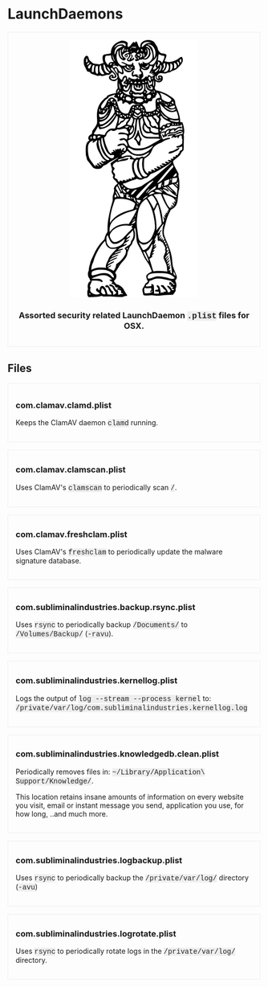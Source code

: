 # LaunchDaemons

<div style="overflow: hidden; width: auto; border: 1px solid #eeeeee; padding: 15px 15px 15px 15px; margin: 0 0px 15px;" align="center">

<img class="width: 33%; margin: 15px 20px;" src=".github/daemon.png">

<h3>Assorted security related LaunchDaemon <m style="font-family:courier; background-color: #eeeeee; color: #222222;">.plist</m> files for OSX.</h3>

</div>



## Files


<div style="overflow: hidden; width: auto; border: 1px solid #eeeeee; padding: 10px 15px 15px 15px; margin: 0 0 15px;" align="left">

<h3>com.clamav.clamd.plist</h3>

<p>Keeps the ClamAV daemon <m style="font-family:courier; background-color: #eeeeee; color: #222222;">clamd</m> running.</p>

</div>


<div style="overflow: hidden; width: auto; border: 1px solid #eeeeee;  padding: 5px 15px 15px 15px; margin: 0 0px 15px;" align="left">
<h3>com.clamav.clamscan.plist</h3>

<p>Uses ClamAV's <m style="font-family:courier; background-color: #eeeeee; color: #222222;">clamscan</m> to periodically scan <m style="font-family:courier; background-color: #eeeeee; color: #222222;">/</m>.</p>

</div>


<div style="overflow: hidden; width: auto; border: 1px solid #eeeeee; padding: 5px 15px 15px 15px; margin: 0 0px 15px;" align="left">
<h3>com.clamav.freshclam.plist</h3>

<p>Uses ClamAV's <m style="font-family:courier; background-color: #eeeeee; color: #222222;">freshclam</m> to periodically update the malware signature database.</p>

</div>


<div style="overflow: hidden; width: auto; border: 1px solid #eeeeee; padding: 5px 15px 15px 15px; margin: 0 0px 15px;" align="left">
<h3>com.subliminalindustries.backup.rsync.plist</h3>

<p>Uses <m <m style="font-family:courier; background-color: #eeeeee; color: #222222;">rsync</m> to periodically backup <m style="font-family:courier; background-color: #eeeeee; color: #222222;">/Documents/</m> to <m style="font-family:courier; background-color: #eeeeee; color: #222222;">/Volumes/Backup/</m> (<m style="font-family:courier; background-color: #eeeeee; color: #222222;">-ravu</m>).</p>

</div>


<div style="overflow: hidden; width: auto; border: 1px solid #eeeeee; padding: 5px 15px 15px 15px; margin: 0 0px 15px;" align="left">
<h3>com.subliminalindustries.kernellog.plist</h3>

<p>Logs the output of <m style="font-family:courier; background-color: #eeeeee; color: #222222;">log --stream --process kernel</m> to: <m style="font-family:courier; background-color: #eeeeee; color: #222222;">/private/var/log/com.subliminalindustries.kernellog.log</m></p>

</div>


<div style="overflow: hidden; width: auto; border: 1px solid #eeeeee;padding: 5px 15px 15px 15px; margin: 0 0px 15px;" align="left">
<h3>com.subliminalindustries.knowledgedb.clean.plist</h3>

<p>Periodically removes files in: <m style="font-family:courier; background-color: #eeeeee; color: #222222;">~/Library/Application\ Support/Knowledge/</m>.</p>

<p>This location retains insane amounts of information on every website you visit, email or instant message you send, application you use, for how long, ..and much more.</p>

</div>


<div style="overflow: hidden; width: auto; border: 1px solid #eeeeee; padding: 5px 15px 15px 15px; margin: 0 0px 15px;" align="left">
<h3>com.subliminalindustries.logbackup.plist</h3>

<p>Uses <m style="font-family:courier; background-color: #eeeeee; color: #222222;">rsync</m> to periodically backup the <m style="font-family:courier; background-color: #eeeeee; color: #222222;">/private/var/log/</m> directory (<m style="font-family:courier; background-color: #eeeeee; color: #222222;">-avu</m>)</p>

</div>


<div style="overflow: hidden; width: auto; border: 1px solid #eeeeee; padding: 5px 15px 15px 15px; margin: 0 0px 15px;" align="left">
<h3>com.subliminalindustries.logrotate.plist</h3>

<p>Uses <m style="font-family:courier; background-color: #eeeeee; color: #222222;">rsync</m> to periodically rotate logs in the <m style="font-family:courier; background-color: #eeeeee; color: #222222;">/private/var/log/</m> directory.</p>

</div>
